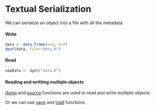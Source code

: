 # Textual Serialization

We can serialize an object into a file with all the metadata.

#### Write

``` R
data <- data.frame(a=1, b=2)
dput(data, file="data.R")
```

#### Read

``` R
newData <- dget("data.R")
```

#### Reading and writting multiple objects

[dump](http://stat.ethz.ch/R-manual/R-devel/library/base/html/dump.html) and [source](http://stat.ethz.ch/R-manual/R-devel/library/base/html/source.html) functions are used to read and write multiple objects.

Or we can use [save](http://stat.ethz.ch/R-manual/R-devel/library/base/html/save.html) and [load](http://stat.ethz.ch/R-manual/R-devel/library/base/html/load.html) functions.
